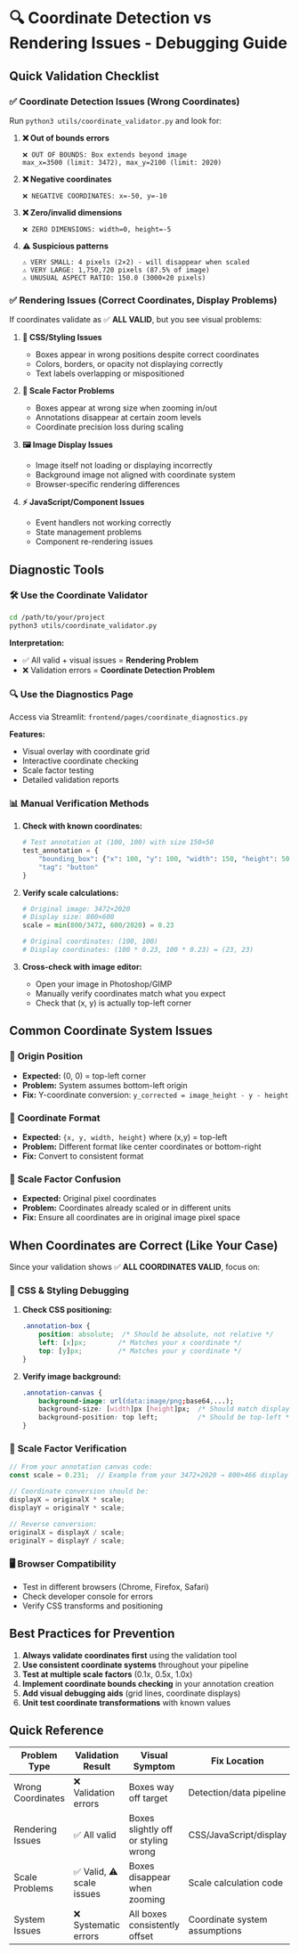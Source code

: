 # 🔍 Coordinate Detection vs Rendering Issues - Debugging Guide

## Quick Validation Checklist

### ✅ **Coordinate Detection Issues (Wrong Coordinates)**
Run `python3 utils/coordinate_validator.py` and look for:

1. **❌ Out of bounds errors**
   ```
   ❌ OUT OF BOUNDS: Box extends beyond image
   max_x=3500 (limit: 3472), max_y=2100 (limit: 2020)
   ```
   
2. **❌ Negative coordinates**
   ```
   ❌ NEGATIVE COORDINATES: x=-50, y=-10
   ```
   
3. **❌ Zero/invalid dimensions**
   ```
   ❌ ZERO DIMENSIONS: width=0, height=-5
   ```

4. **⚠️ Suspicious patterns**
   ```
   ⚠️ VERY SMALL: 4 pixels (2×2) - will disappear when scaled
   ⚠️ VERY LARGE: 1,750,720 pixels (87.5% of image)
   ⚠️ UNUSUAL ASPECT RATIO: 150.0 (3000×20 pixels)
   ```

### ✅ **Rendering Issues (Correct Coordinates, Display Problems)**
If coordinates validate as ✅ **ALL VALID**, but you see visual problems:

1. **🎨 CSS/Styling Issues**
   - Boxes appear in wrong positions despite correct coordinates
   - Colors, borders, or opacity not displaying correctly
   - Text labels overlapping or mispositioned

2. **📐 Scale Factor Problems**
   - Boxes appear at wrong size when zooming in/out
   - Annotations disappear at certain zoom levels
   - Coordinate precision loss during scaling

3. **🖼️ Image Display Issues**
   - Image itself not loading or displaying incorrectly
   - Background image not aligned with coordinate system
   - Browser-specific rendering differences

4. **⚡ JavaScript/Component Issues**
   - Event handlers not working correctly
   - State management problems
   - Component re-rendering issues

## Diagnostic Tools

### 🛠️ **Use the Coordinate Validator**
```bash
cd /path/to/your/project
python3 utils/coordinate_validator.py
```

**Interpretation:**
- ✅ All valid + visual issues = **Rendering Problem**
- ❌ Validation errors = **Coordinate Detection Problem**

### 🔍 **Use the Diagnostics Page**
Access via Streamlit: `frontend/pages/coordinate_diagnostics.py`

**Features:**
- Visual overlay with coordinate grid
- Interactive coordinate checking
- Scale factor testing
- Detailed validation reports

### 📊 **Manual Verification Methods**

1. **Check with known coordinates:**
   ```python
   # Test annotation at (100, 100) with size 150×50
   test_annotation = {
       "bounding_box": {"x": 100, "y": 100, "width": 150, "height": 50},
       "tag": "button"
   }
   ```

2. **Verify scale calculations:**
   ```python
   # Original image: 3472×2020
   # Display size: 800×600 
   scale = min(800/3472, 600/2020) = 0.23
   
   # Original coordinates: (100, 100)
   # Display coordinates: (100 * 0.23, 100 * 0.23) = (23, 23)
   ```

3. **Cross-check with image editor:**
   - Open your image in Photoshop/GIMP
   - Manually verify coordinates match what you expect
   - Check that (x, y) is actually top-left corner

## Common Coordinate System Issues

### 📍 **Origin Position**
- **Expected:** (0, 0) = top-left corner
- **Problem:** System assumes bottom-left origin
- **Fix:** Y-coordinate conversion: `y_corrected = image_height - y - height`

### 📏 **Coordinate Format**
- **Expected:** `{x, y, width, height}` where (x,y) = top-left
- **Problem:** Different format like center coordinates or bottom-right
- **Fix:** Convert to consistent format

### 🔄 **Scale Factor Confusion**
- **Expected:** Original pixel coordinates
- **Problem:** Coordinates already scaled or in different units
- **Fix:** Ensure all coordinates are in original image pixel space

## When Coordinates are Correct (Like Your Case)

Since your validation shows ✅ **ALL COORDINATES VALID**, focus on:

### 🎨 **CSS & Styling Debugging**
1. **Check CSS positioning:**
   ```css
   .annotation-box {
       position: absolute;  /* Should be absolute, not relative */
       left: [x]px;        /* Matches your x coordinate */
       top: [y]px;         /* Matches your y coordinate */
   }
   ```

2. **Verify image background:**
   ```css
   .annotation-canvas {
       background-image: url(data:image/png;base64,...);
       background-size: [width]px [height]px;  /* Should match display size */
       background-position: top left;          /* Should be top-left */
   }
   ```

### 📐 **Scale Factor Verification**
```javascript
// From your annotation canvas code:
const scale = 0.231;  // Example from your 3472×2020 → 800×466 display

// Coordinate conversion should be:
displayX = originalX * scale;
displayY = originalY * scale;

// Reverse conversion:
originalX = displayX / scale;
originalY = displayY / scale;
```

### 🖥️ **Browser Compatibility**
- Test in different browsers (Chrome, Firefox, Safari)
- Check developer console for errors
- Verify CSS transforms and positioning

## Best Practices for Prevention

1. **Always validate coordinates first** using the validation tool
2. **Use consistent coordinate systems** throughout your pipeline
3. **Test at multiple scale factors** (0.1x, 0.5x, 1.0x)
4. **Implement coordinate bounds checking** in your annotation creation
5. **Add visual debugging aids** (grid lines, coordinate displays)
6. **Unit test coordinate transformations** with known values

## Quick Reference

| Problem Type      | Validation Result       | Visual Symptom                      | Fix Location                  |
| ----------------- | ----------------------- | ----------------------------------- | ----------------------------- |
| Wrong Coordinates | ❌ Validation errors     | Boxes way off target                | Detection/data pipeline       |
| Rendering Issues  | ✅ All valid             | Boxes slightly off or styling wrong | CSS/JavaScript/display        |
| Scale Problems    | ✅ Valid, ⚠️ scale issues | Boxes disappear when zooming        | Scale calculation code        |
| System Issues     | ❌ Systematic errors     | All boxes consistently offset       | Coordinate system assumptions |
